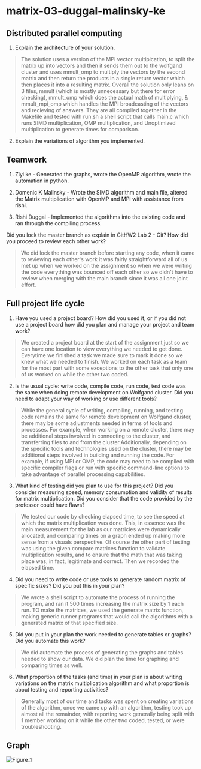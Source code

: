 # matrix-03-duggal-malinsky-ke

## **Distributed parallel computing**
1. Explain the architecture of your solution.

> The solution uses a version of the MPI vector multiplcation, to split the matrix up into vectors and then it sends them out to the wolfgand cluster and uses mmult_omp to multiply the vectors by the second matrix and then return the products in a single return vector which then places it into a resulting matrix. Overall
the solution only leans on 3 files, mmult (which is mostly unnecessary but there for error checking), mmult_omp which does the actual math of multiplying, & mmult_mpi_omp which handles the MPI broadcasting of the vectors and recieving of answers. They are all compiled together in the Makefile and tested with run.sh a shell script that calls main.c which runs SIMD multiplication, OMP multiplication, and Unoptimized multiplication to generate times for comparison. 

2. Explain the variations of algorithm you implemented.

## **Teamwork**
1. Ziyi ke - Generated the graphs, wrote the OpenMP algorithm, wrote the automation in python.

2. Domenic K Malinsky - Wrote the SIMD algorithm and main file, altered the Matrix multiplication with OpenMP and MPI with assistance from rishi. 

3. Rishi Duggal - Implemented the algorithms into the existing code and ran through the compiling process.

Did you lock the master branch as explain in GitHW2 Lab 2 - Git? How did you proceed to review each other work?
  > We did lock the master branch before starting any code, when it came to reviewing each other's work it was fairly straightforward all of us met up when we     worked on the assignment so when we were writing the code everything was bounced off each other so we didn't have to review when merging with the main         branch since it was all one joint effort.

## **Full project life cycle**
1. Have you used a project board? How did you used it, or if you did not use a project board how did you plan and manage your project and team work?
> We created a project board at the start of the assignment just so we can have one location to view everything we needed to get done. Everytime we finished a task we made sure to mark it done so we knew what we needed to finish. We worked on each task as a team for the most part with some exceptions to the other task that only one of us worked on while the other two coded.
2. Is the usual cycle: write code, compile code,  run code, test code was the same when doing remote development on Wolfgand cluster. Did you need to adapt your way of working or use different tools?
> While the general cycle of writing, compiling, running, and testing code remains the same for remote development on Wolfgand cluster, there may be some adjustments needed in terms of tools and processes. For example, when working on a remote cluster, there may be additional steps involved in connecting to the cluster, and transferring files to and from the cluster.Additionally, depending on the specific tools and technologies used on the cluster, there may be additional steps involved in building and running the code. For example, if using MPI or OMP, the code may need to be compiled with specific compiler flags or run with specific command-line options to take advantage of parallel processing capabilities.

3. What kind of testing did you plan to use for this project? Did you consider measuring speed, memory consumption and validity of results for matrix multiplication. Did you consider that the code provided by the professor could have flaws?

> We tested our code by checking elapsed time, to see the speed at which the matrix multiplication was done. This, in essence was the main measurement for the lab as our matricies were dynamically allocated, and comparing times on a graph ended up making more sense from a visuals perspective. Of course the other part of testing was using the given compare matrices function to validate multiplication results, and to ensure that the math that was taking place was, in fact, legitimate and correct. Then we recorded the elapsed time.

4. Did you need to write code or use tools to generate random matrix of specific sizes? Did you put this in your plan? 
> We wrote a shell script to automate the process of running the program, and ran it 500 times increasing the matrix size by 1 each run. TO make the matrices, we used the generate matrix function, making generic runner programs that would call the algorithms with a generated matrix of that specified size. 

5. Did you put in your plan the work needed to generate tables or graphs? Did you automate this work?  
> We did automate the process of generating the graphs and tables needed to show our data. We did plan the time for graphing and comparing times as well.

6. What proportion of the tasks (and time) in your plan is  about writing variations on the matrix multiplication algorithm and what proportion is about testing and reporting activities?
> Generally most of our time and tasks was spent on creating variations of the algorithm, once we came up with an algorithm, testing took up almost all the remainder, with reporting work generally being split with 1 member working on it while the other two coded, tested, or were troubleshooting. 

## **Graph**
![Figure_1](https://user-images.githubusercontent.com/111989865/227429475-1f301d77-f99d-4c07-a2d6-4e61feb87563.png)
